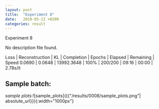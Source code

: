 ```yaml
---
layout: post
title:  "Experiment 8"
date:   2018-05-12 +0200
categories: result
---
```

Experiment 8

No description file found.

Loss | Reconstruction | KL | Completion | Epochs | Elapsed | Remaining | Speed
0.0690 | 0.0648 | 13992.3648 | 100% | 200/200 | 09:16 | 00:00 | 2.78s/it



## **Sample batch**:

_sample plots_:![sample_plots]({{"/results/0008/sample_plots.png"| absolute_url}}){:width="1000px"}
